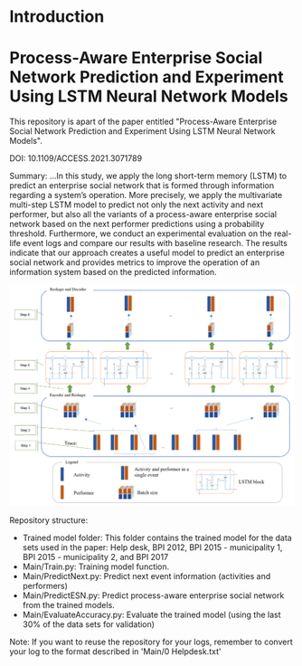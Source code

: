 # **Introduction**
# Process-Aware Enterprise Social Network Prediction and Experiment Using LSTM Neural Network Models
This repository is apart of the paper entitled "Process-Aware Enterprise Social Network Prediction and Experiment Using LSTM Neural Network Models".

DOI: 10.1109/ACCESS.2021.3071789

Summary:
...In this study, we apply the long short-term memory (LSTM) to predict an enterprise social network that is formed through information regarding a system’s operation. More precisely, we apply the multivariate multi-step LSTM model to predict not only the next activity and next performer, but also all the variants of a process-aware enterprise social network based on the next performer predictions using a probability threshold. Furthermore, we conduct an experimental evaluation on the real-life event logs and compare our results with baseline research. The results indicate that our approach creates a useful model to predict an enterprise social network and provides metrics to improve the operation of an information system based on the predicted information.


![The proposed LSTM architecture for predicting next activity and next performer](./propose_lstm_architecture.png)


Repository structure:
- Trained model folder: This folder contains the trained model for the data sets used in the paper: Help desk, BPI 2012, BPI 2015 - municipality 1, BPI 2015 - municipality 2, and BPI 2017
- Main/Train.py: Training model function.
- Main/PredictNext.py: Predict next event information (activities and performers)
- Main/PredictESN.py: Predict process-aware enterprise social network from the trained models.
- Main/EvaluateAccuracy.py: Evaluate the trained model (using the last 30% of the data sets for validation)



Note: If you want to reuse the repository for your logs, remember to convert your log to the format described in 'Main/0 Helpdesk.txt'

